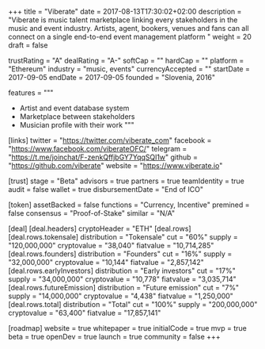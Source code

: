 +++
title = "Viberate"
date = 2017-08-13T17:30:02+02:00
description = "Viberate is music talent marketplace linking every stakeholders in the music and event industry. Artists, agent, bookers, venues and fans can all connect on a single end-to-end event management platform "
weight = 20
draft = false

trustRating = "A"
dealRating = "A-"
softCap = ""
hardCap = ""
platform = "Ethereum"
industry = "music, events"
currencyAccepted = ""
startDate = 2017-09-05
endDate = 2017-09-05
founded = "Slovenia, 2016"

features = """
- Artist and event database system
- Marketplace between stakeholders
- Musician profile with their work
"""

[links]
  twitter = "https://twitter.com/viberate_com"
  facebook = "https://www.facebook.com/viberateOFC/"
  telegram = "https://t.me/joinchat/F-zenkQffjbGY7YqqSQl1w"
  github = "https://github.com/viberate"
  website = "https://www.viberate.io"

[trust]
  stage = "Beta"
  advisors = true
  partners = true
  teamIdentity = true
  audit = false
  wallet = true
  disbursementDate = "End of ICO"

[token]
  assetBacked = false
  functions = "Currency, Incentive"
  premined = false
  consensus = "Proof-of-Stake"
  similar = "N/A"

[deal]
  [deal.headers]
    cryptoHeader = "ETH"
  [deal.rows]
    [deal.rows.tokensale]
      distribution = "Tokensale"
      cut = "60%"
      supply = "120,000,000"
      cryptovalue = "38,040"
      fiatvalue = "10,714,285"
    [deal.rows.founders]
      distribution = "Founders"
      cut = "16%"
      supply = "32,000,000"
      cryptovalue = "10,144"
      fiatvalue = "2,857,142"
    [deal.rows.earlyInvestors]
      distribution = "Early investors"
      cut = "17%"
      supply = "34,000,000"
      cryptovalue = "10,778"
      fiatvalue = "3,035,714"
    [deal.rows.futureEmission]
      distribution = "Future emission"
      cut = "7%"
      supply = "14,000,000"
      cryptovalue = "4,438"
      fiatvalue = "1,250,000"
    [deal.rows.total]
      distribution = "Total"
      cut = "100%"
      supply = "200,000,000"
      cryptovalue = "63,400"
      fiatvalue = "17,857,141"

[roadmap]
  website = true
  whitepaper = true
  initialCode = true
  mvp = true
  beta = true
  openDev = true
  launch = true
  community = false
+++
